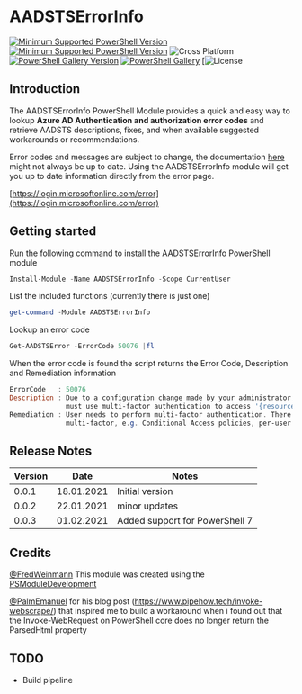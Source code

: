 # AADSTSErrorInfo

[![Minimum Supported PowerShell Version](https://img.shields.io/badge/PowerShell-5.1-purple.svg)](https://github.com/PowerShell/PowerShell) [![Minimum Supported PowerShell Version](https://img.shields.io/badge/PowerShell-7-purple.svg)](https://github.com/PowerShell/PowerShell)
![Cross Platform](https://img.shields.io/badge/platform-windows-lightgrey)
[![PowerShell Gallery Version](https://img.shields.io/powershellgallery/v/AADSTSErrorInfo)](https://www.powershellgallery.com/packages/PSMDATP) [![PowerShell Gallery](https://img.shields.io/powershellgallery/dt/AADSTSErrorInfo)](https://www.powershellgallery.com/packages/AADSTSErrorInfo)
[![License](https://img.shields.io/github/license/alexverboon/AADSTSErrorInfo)

## Introduction

The AADSTSErrorInfo PowerShell Module provides a quick and easy way to
lookup **Azure AD Authentication and authorization error codes** and retrieve AADSTS descriptions, fixes, and when available suggested workarounds or recommendations.

Error codes and messages are subject to change, the documentation [here](https://docs.microsoft.com/en-us/azure/active-directory/develop/reference-aadsts-error-codes#aadsts-error-codes) might not always be up to date. Using the AADSTSErrorInfo module will get you up to date information directly from the error page.

[https://login.microsoftonline.com/error](https://login.microsoftonline.com/error)

## Getting started

Run the following command to install the AADSTSErrorInfo PowerShell module

```powershell
Install-Module -Name AADSTSErrorInfo -Scope CurrentUser

```

List the included functions (currently there is just one)

```powershell
get-command -Module AADSTSErrorInfo
```

Lookup an error code

```powershell
Get-AADSTSError -ErrorCode 50076 |fl
```

When the error code is found the script returns the Error Code, Description and Remediation information

```powershell
ErrorCode   : 50076
Description : Due to a configuration change made by your administrator, or because you moved to a new location, you
              must use multi-factor authentication to access '{resource}'.
Remediation : User needs to perform multi-factor authentication. There could be multiple things requiring
              multi-factor, e.g. Conditional Access policies, per-user enforcement, requested by client, among others.
```

## Release Notes

| Version |    Date    |                           Notes                                |
| ------- | ---------- | -------------------------------------------------------------- |
| 0.0.1   | 18.01.2021 | Initial version                                                |
| 0.0.2   | 22.01.2021 | minor updates                                                  |
| 0.0.3   | 01.02.2021 | Added support for PowerShell 7                                 |

## Credits

[@FredWeinmann](https://twitter.com/FredWeinmann) This module was created using the [PSModuleDevelopment](https://psframework.org/documentation/quickstart/psmoduledevelopment.html)

[@PalmEmanuel](https://twitter.com/palmemanuel) for his blog post (https://www.pipehow.tech/invoke-webscrape/) that inspired me to build a workaround when i found out that the Invoke-WebRequest on PowerShell core does no longer return the ParsedHtml property

## TODO

* Build pipeline

